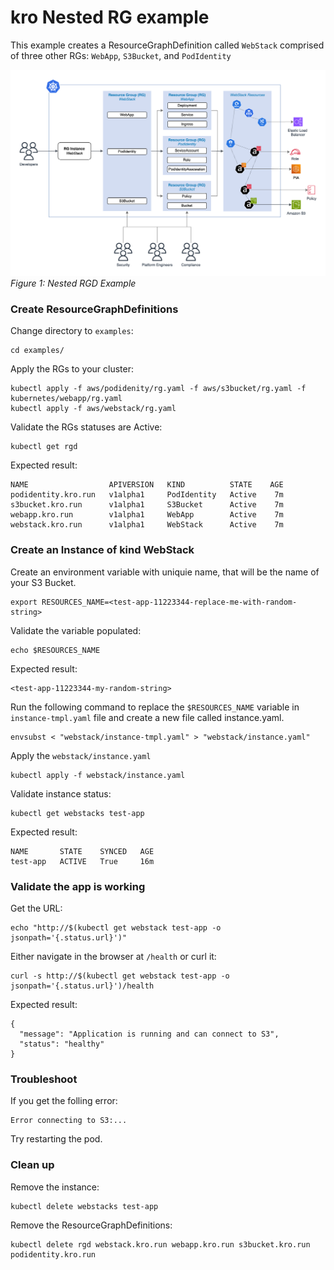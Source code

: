 # kro Nested RG example

This example creates a ResourceGraphDefinition called `WebStack` comprised of
three other RGs: `WebApp`, `S3Bucket`, and `PodIdentity`

![Netsted RGD Instance](../../../images/architecture-diagrams/kro-WebStack.png)
_Figure 1: Nested RGD Example_

### Create ResourceGraphDefinitions

Change directory to `examples`:

```
cd examples/
```

Apply the RGs to your cluster:

```
kubectl apply -f aws/podidenity/rg.yaml -f aws/s3bucket/rg.yaml -f kubernetes/webapp/rg.yaml
kubectl apply -f aws/webstack/rg.yaml
```

Validate the RGs statuses are Active:

```
kubectl get rgd
```

Expected result:

```
NAME                  APIVERSION   KIND          STATE    AGE
podidentity.kro.run   v1alpha1     PodIdentity   Active    7m
s3bucket.kro.run      v1alpha1     S3Bucket      Active    7m
webapp.kro.run        v1alpha1     WebApp        Active    7m
webstack.kro.run      v1alpha1     WebStack      Active    7m
```

### Create an Instance of kind WebStack

Create an environment variable with uniquie name, that will be the name of your S3 Bucket.

```
export RESOURCES_NAME=<test-app-11223344-replace-me-with-random-string>
```

Validate the variable populated:

```
echo $RESOURCES_NAME
```

Expected result:

```
<test-app-11223344-my-random-string>
```

Run the following command to replace the `$RESOURCES_NAME` variable in `instance-tmpl.yaml` file and create
a new file called instance.yaml.

```shell
envsubst < "webstack/instance-tmpl.yaml" > "webstack/instance.yaml"
```

Apply the `webstack/instance.yaml`

```
kubectl apply -f webstack/instance.yaml
```

Validate instance status:

```
kubectl get webstacks test-app
```

Expected result:

```
NAME       STATE    SYNCED   AGE
test-app   ACTIVE   True     16m
```

### Validate the app is working

Get the URL:

```
echo "http://$(kubectl get webstack test-app -o jsonpath='{.status.url}')"
```

Either navigate in the browser at `/health` or curl it:

```
curl -s http://$(kubectl get webstack test-app -o jsonpath='{.status.url}')/health
```

Expected result:

```
{
  "message": "Application is running and can connect to S3",
  "status": "healthy"
}
```

### Troubleshoot

If you get the folling error:

```
Error connecting to S3:...
```

Try restarting the pod.

### Clean up

Remove the instance:

```
kubectl delete webstacks test-app
```

Remove the ResourceGraphDefinitions:

```
kubectl delete rgd webstack.kro.run webapp.kro.run s3bucket.kro.run podidentity.kro.run
```
